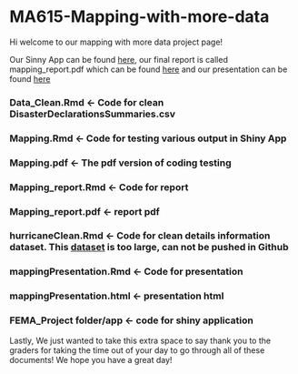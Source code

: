# MA615-Mapping-with-more-data

Hi welcome to our mapping with more data project page!

Our Sinny App can be found [here](https://zixuan0738.shinyapps.io/mappingApp/), our final report is called mapping_report.pdf which can be found [here](https://github.com/zixuan0738/MA615-Mapping-with-more-data/blob/main/Mapping_report.pdf)
and our presentation can be found [here](https://rpubs.com/zixuan0738/MappingPresentation)

### Data_Clean.Rmd <- Code for clean DisasterDeclarationsSummaries.csv
### Mapping.Rmd <- Code for testing various output in Shiny App
### Mapping.pdf <- The pdf version of coding testing
### Mapping_report.Rmd <- Code for report
### Mapping_report.pdf <- report pdf
### hurricaneClean.Rmd <- Code for clean details information dataset. This [dataset](https://www.fema.gov/openfema-data-page/public-assistance-funded-projects-details-v1) is too large, can not be pushed in Github
### mappingPresentation.Rmd <- Code for presentation
### mappingPresentation.html <- presentation html
### FEMA_Project folder/app <- code for shiny application


Lastly, We just wanted to take this extra space to say thank you to the graders for taking the time out of your day to go through all of these documents! We hope you have a great day!
